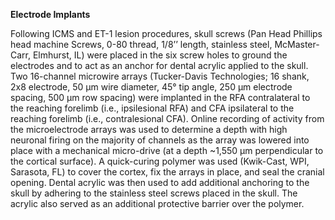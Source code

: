 **Electrode Implants**

Following ICMS and ET-1 lesion procedures, skull screws (Pan Head Phillips head machine Screws, 0-80 thread, 1/8’’ length, stainless steel, McMaster-Carr, Elmhurst, IL) were placed in the six screw holes to ground the electrodes and to act as an anchor for dental acrylic applied to the skull. Two 16-channel microwire arrays (Tucker-Davis Technologies; 16 shank, 2x8 electrode, 50 µm wire diameter, 45° tip angle, 250 µm electrode spacing, 500 µm row spacing) were implanted in the RFA contralateral to the reaching forelimb (i.e., ipsilesional RFA) and CFA ipsilateral to the reaching forelimb (i.e., contralesional CFA). Online recording of activity from the microelectrode arrays was used to determine a depth with high neuronal firing on the majority of channels as the array was lowered into place with a mechanical micro-drive (at a depth ~1,550 µm perpendicular to the cortical surface). A quick-curing polymer was used (Kwik-Cast, WPI, Sarasota, FL) to cover the cortex, fix the arrays in place, and seal the cranial opening. Dental acrylic was then used to add additional anchoring to the skull by adhering to the stainless steel screws placed in the skull. The acrylic also served as an additional protective barrier over the polymer. 